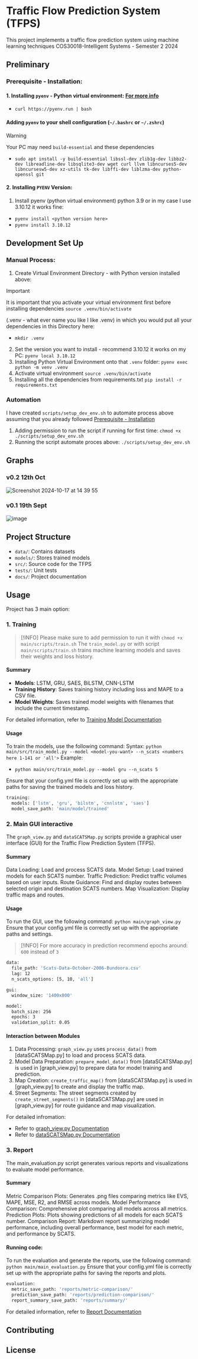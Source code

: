 # Traffic Flow Prediction System (TFPS)

This project implements a traffic flow prediction system using machine learning techniques 
COS30018-Intelligent Systems - Semester 2 2024

## Preliminary
### Prerequisite - Installation:
#### 1. Installing `pyenv` - Python virtual environment: [For more info](https://github.com/pyenv/pyenv?tab=readme-ov-file#installation)
 - `curl https://pyenv.run | bash`
#### Adding `pyenv` to your shell configuration (`~/.bashrc` or `~/.zshrc`)
> [!WARNING]  
> Your PC may need `build-essential` and these dependencies
- `sudo apt install -y build-essential libssl-dev zlib1g-dev libbz2-dev libreadline-dev libsqlite3-dev wget curl llvm libncurses5-dev libncursesw5-dev xz-utils tk-dev libffi-dev liblzma-dev python-openssl git`

#### 2. Installing `PYENV` Version:
1. Install pyenv (python virtual environment) python 3.9 or in my case I use 3.10.12 it works fine:
- `pyenv install <python version here>`
- `pyenv install 3.10.12`

## Development Set Up
### Manual Process:
1. Create Virtual Environment Directory - with Python version installed above:
> [!IMPORTANT]  
> It is important that you activate your virtual environment first before installing dependencies `source .venv/bin/activate`

(.venv - what ever name you like I like .venv) in which you would put all your dependencies in this Directory here:
- `mkdir .venv`

2. Set the version you want to install - recommend 3.10.12 it works on my PC:
`pyenv local 3.10.12`
3. Installing Python Virtual Environment onto that `.venv` folder:
`pyenv exec python -m venv .venv`
4. Activate virtual environment
`source .venv/bin/activate`
5. Installing all the dependencies from requirements.txt
`pip install -r requirements.txt`
### Automation
I have created `scripts/setup_dev_env.sh` to automate process above assuming that you already followed [Prerequisite - Installation](#prerequisite---installation)
1. Adding permission to run the script if running for first time:
`chmod +x ./scripts/setup_dev_env.sh`
2. Running the script automate proces above:
`./scripts/setup_dev_env.sh`

## Graphs
### v0.2 12th Oct
![Screenshot 2024-10-17 at 14 39 55](https://github.com/user-attachments/assets/1eae5d94-8633-4079-aa73-705b5f64a7ab)

### v0.1 19th Sept
![image](https://github.com/user-attachments/assets/07dc703b-ee41-48f0-b28b-8e47fb54bfd0)


## Project Structure

- `data/`: Contains datasets
- `models/`: Stores trained models
- `src/`: Source code for the TFPS
- `tests/`: Unit tests
- `docs/`: Project documentation

## Usage
Project has 3 main option:

### 1. Training
> [!INFO]
> Please make sure to add permission to run it with `chmod +x main/scripts/train.sh`
The `train_model.py` or with script `main/scripts/train.sh` trains machine learning models and saves their weights and loss history.
#### Summary
- **Models**: LSTM, GRU, SAES, BiLSTM, CNN-LSTM
- **Training History**: Saves training history including loss and MAPE to a CSV file.
- **Model Weights**: Saves trained model weights with filenames that include the current timestamp.

For detailed information, refer to [Training Model Documentation](https://github.com/InfiniteBlanK3T/VicRoad.TrafficFlowPredictionSystem/blob/main/docs/TrainingModel.md)

#### Usage
To train the models, use the following command:
Syntax:
`python main/src/train_model.py --model <model-you-want> --n_scats <numbers here 1-141 or 'all'>`
Example:
- `python main/src/train_model.py --model gru --n_scats 5`

Ensure that your config.yml file is correctly set up with the appropriate paths for saving the trained models and loss history.
```bash
training:
  models: ['lstm', 'gru', 'bilstm', 'cnnlstm', 'saes']
  model_save_path: 'main/model/trained'
```

### 2. Main GUI interactive
The `graph_view.py` and `dataSCATSMap.py` scripts provide a graphical user interface (GUI) for the Traffic Flow Prediction System (TFPS).

#### Summary
Data Loading: Load and process SCATS data.
Model Setup: Load trained models for each SCATS number.
Traffic Prediction: Predict traffic volumes based on user inputs.
Route Guidance: Find and display routes between selected origin and destination SCATS numbers.
Map Visualization: Display traffic maps and routes.
#### Usage
To run the GUI, use the following command:
`python main/graph_view.py`
Ensure that your config.yml file is correctly set up with the appropriate paths and settings.
> [!INFO]
> For more accuracy in prediction recommend epochs around: `600` instead of `3`

```bash
data:
  file_path: 'Scats-Data-October-2006-Bundoora.csv'
  lag: 12
  n_scats_options: [5, 10, 'all']

gui:
  window_size: '1400x800'

model:
  batch_size: 256
  epochs: 3
  validation_split: 0.05
```

#### Interaction between Modules

1. Data Processing: `graph_view.py` uses `process_data()` from [dataSCATSMap.py] to load and process SCATS data.
2. Model Data Preparation: `prepare_model_data()` from [dataSCATSMap.py] is used in [graph_view.py] to prepare data for model training and prediction.
3. Map Creation: `create_traffic_map()` from [dataSCATSMap.py] is used in [graph_view.py] to create and display the traffic map.
4. Street Segments: The street segments created by `create_street_segments()` in [dataSCATSMap.py] are used in [graph_view.py] for route guidance and map visualization.

For detailed infromation:
- Refer to [graph_view.py Documentation](https://github.com/InfiniteBlanK3T/VicRoad.TrafficFlowPredictionSystem/blob/main/docs/Graph_View.md)
- Refer to [dataSCATSMap.py Documentation](https://github.com/InfiniteBlanK3T/VicRoad.TrafficFlowPredictionSystem/blob/main/docs/dataSCATSMap.md)
### 3. Report
The main_evaluation.py script generates various reports and visualizations to evaluate model performance.

#### Summary
Metric Comparison Plots: Generates .png files comparing metrics like EVS, MAPE, MSE, R2, and RMSE across models.
Model Performance Comparison: Comprehensive plot comparing all models across all metrics.
Prediction Plots: Plots showing predictions of all models for each SCATS number.
Comparison Report: Markdown report summarizing model performance, including overall performance, best model for each metric, and performance by SCATS.
#### Running code:
To run the evaluation and generate the reports, use the following command:
`python main/main_evaluation.py`
Ensure that your config.yml file is correctly set up with the appropriate paths for saving the reports and plots.
```bash
evaluation:
  metric_save_path: 'reports/metric-comparison/'
  prediction_save_path: 'reports/prediction-comparison/'
  report_summary_save_path: 'reports/summary/'
```
For detailed information, refer to [Report Documentation](https://github.com/InfiniteBlanK3T/VicRoad.TrafficFlowPredictionSystem/blob/main/docs/Report.md)

## Contributing



## License

